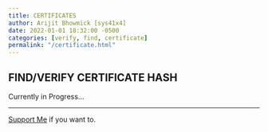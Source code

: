 ```yaml
---
title: CERTIFICATES
author: Arijit Bhowmick [sys41x4]
date: 2022-01-01 18:32:00 -0500
categories: [verify, find, certificate]
permalink: "/certificate.html"
---
```



## FIND/VERIFY CERTIFICATE HASH

Currently in Progress...

---

<a href="/support/sys41x4">Support Me</a> if you want to.
